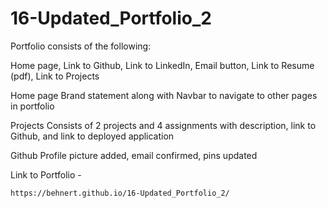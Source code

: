 # 16-Updated_Portfolio_2

Portfolio consists of the following:

Home page, Link to Github, Link to LinkedIn, Email button, Link to Resume (pdf), Link to Projects

Home page
    Brand statement along with Navbar to navigate to other pages in portfolio

Projects
    Consists of 2 projects and 4 assignments with description, link to Github, and link to deployed application

Github
    Profile picture added, email confirmed, pins updated

Link to Portfolio - 

    https://behnert.github.io/16-Updated_Portfolio_2/

    